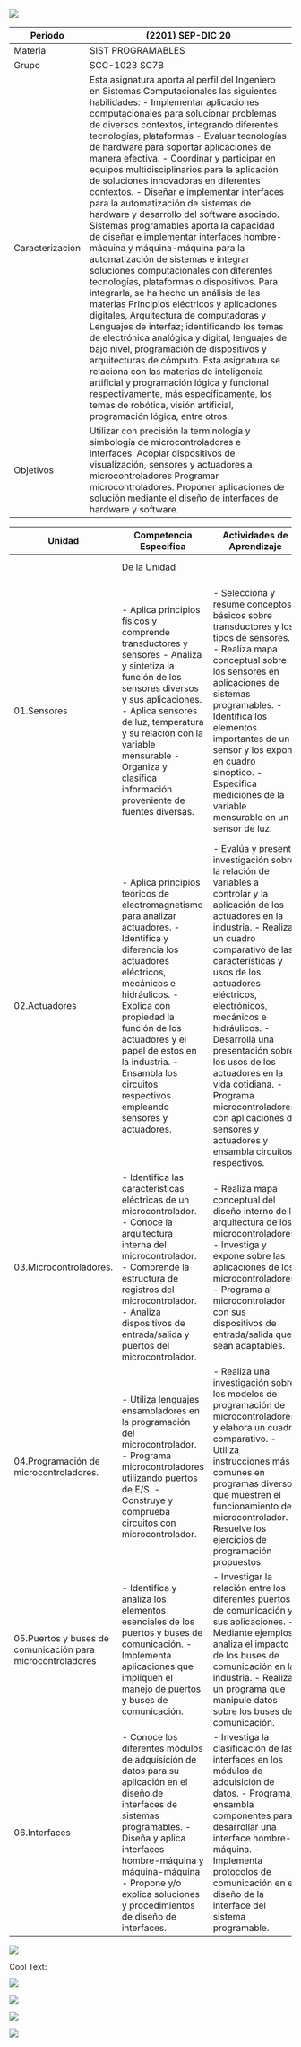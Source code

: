 ![](imagenes/sptitulo.png)

| Periodo         	| (2201) SEP-DIC 20                                                                                                                                                                                                                                                                                                                                                                                                                                                                                                                                                                                                                                                                                                                                                                                                                                                                                                                                                                                                                                                                                                                                                                                                                                                                                                                                                                 	|
|-----------------	|-----------------------------------------------------------------------------------------------------------------------------------------------------------------------------------------------------------------------------------------------------------------------------------------------------------------------------------------------------------------------------------------------------------------------------------------------------------------------------------------------------------------------------------------------------------------------------------------------------------------------------------------------------------------------------------------------------------------------------------------------------------------------------------------------------------------------------------------------------------------------------------------------------------------------------------------------------------------------------------------------------------------------------------------------------------------------------------------------------------------------------------------------------------------------------------------------------------------------------------------------------------------------------------------------------------------------------------------------------------------------------------	|
| Materia         	| SIST PROGRAMABLES                                                                                                                                                                                                                                                                                                                                                                                                                                                                                                                                                                                                                                                                                                                                                                                                                                                                                                                                                                                                                                                                                                                                                                                                                                                                                       	|
| Grupo           	| SCC-1023 SC7B                                                                                                                                                                                                                                                                                                                                                                                                                                                                                                                                                                                                                                                                                                                                                                                                                                                                                                                                                                                                                                                                                                                                                                                                                                                                                                                                                                     	|
| Caracterización 	| Esta asignatura aporta al perfil del Ingeniero en Sistemas Computacionales las siguientes habilidades: - Implementar aplicaciones computacionales para solucionar problemas de diversos contextos, integrando diferentes tecnologías, plataformas - Evaluar tecnologías de hardware para soportar aplicaciones de manera efectiva. - Coordinar y participar en equipos multidisciplinarios para la aplicación de soluciones innovadoras en diferentes contextos. - Diseñar e implementar interfaces para la automatización de sistemas de hardware y desarrollo del software asociado. Sistemas programables aporta la capacidad de diseñar e implementar interfaces hombre- máquina y máquina-máquina para la automatización de sistemas e integrar soluciones computacionales con diferentes tecnologías, plataformas o dispositivos. Para integrarla, se ha hecho un análisis de las materias Principios eléctricos y aplicaciones digitales, Arquitectura de computadoras y Lenguajes de interfaz; identificando los temas de electrónica analógica y digital, lenguajes de bajo nivel, programación de dispositivos y arquitecturas de cómputo. Esta asignatura se relaciona con las materias de inteligencia artificial y programación lógica y funcional respectivamente, más específicamente, los temas de robótica, visión artificial, programación lógica, entre otros. 	|
| Objetivos       	| Utilizar con precisión la terminología y simbología de microcontroladores e interfaces. Acoplar dispositivos de visualización, sensores y actuadores a microcontroladores Programar microcontroladores. Proponer aplicaciones de solución mediante el diseño de interfaces de hardware y software.                                                                                                                                                                                                                                                                                                                                                                                                                                                                                                                                                                                                                                                                                                                                                                                                                                                                                                                                                                                                                                                                                	|



| Unidad                                                     | Competencia Especifica                                                                                                                                                                                                                                                                                                    | Actividades de Aprendizaje                                                                                                                                                                                                                                                                                                                                                                                                                                        | Actividades de Enseñanza                                                                                                                                                                                                                                                                                    | Desarrollo de                                                                                                                                                                                                                                         | Horas  | Criterios de                                                                                                                                                                                                                                          | Fuentes                                                                                                                    | Apoyos Didacticos                                                                                                                                                                                              | Eval | Núm. | Sem. |
|------------------------------------------------------------|---------------------------------------------------------------------------------------------------------------------------------------------------------------------------------------------------------------------------------------------------------------------------------------------------------------------------|-------------------------------------------------------------------------------------------------------------------------------------------------------------------------------------------------------------------------------------------------------------------------------------------------------------------------------------------------------------------------------------------------------------------------------------------------------------------|-------------------------------------------------------------------------------------------------------------------------------------------------------------------------------------------------------------------------------------------------------------------------------------------------------------|-------------------------------------------------------------------------------------------------------------------------------------------------------------------------------------------------------------------------------------------------------|--------|-------------------------------------------------------------------------------------------------------------------------------------------------------------------------------------------------------------------------------------------------------|----------------------------------------------------------------------------------------------------------------------------|----------------------------------------------------------------------------------------------------------------------------------------------------------------------------------------------------------------|------|------|------|
|                                                            | De la Unidad                                                                                                                                                                                                                                                                                                              |                                                                                                                                                                                                                                                                                                                                                                                                                                                                   |                                                                                                                                                                                                                                                                                                             | Competencias Genéricas                                                                                                                                                                                                                                | TeoPra | Evaluación                                                                                                                                                                                                                                            |                                                                                                                            |                                                                                                                                                                                                                | Diag | Form | Suma |
| 01.Sensores                                                | - Aplica principios físicos y comprende transductores y sensores - Analiza y sintetiza la función de los sensores diversos y sus aplicaciones. - Aplica sensores de luz, temperatura y su relación con la variable mensurable - Organiza y clasifica información proveniente de fuentes diversas.                         | - Selecciona y resume conceptos básicos sobre transductores y los tipos de sensores. - Realiza mapa conceptual sobre los sensores en aplicaciones de sistemas programables. - Identifica los elementos importantes de un sensor y los expone en cuadro sinóptico. - Especifica mediciones de la variable mensurable en un sensor de luz.                                                                                                                          | Se elabora cuadro sinoptico sobre clasificacion de sensores, asi presentacion ante grupo sobre sensores y transductores opticos, temperatura, presion, proximidad (tipos, caracteristicas, modo de comunicacion, y ejemplos aplicativos), asi como practica electronica sobre sensores de temperatura y luz | Se aplica principos fisicos y comprension de sensores y tranductores, Se aplica teoria sobre sensores de opticos, temperatura, proximidad, presion, asi como practica de laboratorio de circuiteria electronica utilizando sensores temperatura y luz | 8      | Se aplica principos fisicos y comprension de sensores y tranductores, Se aplica teoria sobre sensores de opticos, temperatura, proximidad, presion, asi como practica de laboratorio de circuiteria electronica utilizando sensores temperatura y luz | Ficha bibliograficas (Sensores y actuadores), asi como material en fuentes expuestas en internet                           | Material de apoyo sobre electronica basica, y simuladores, fichas tecnicas sobre sensores opticos, temperatura, presion y proximidad asi como uso de componentes electronicos, proyeccciones, videos, ejemplos | 00   | 00   | 00   |
| 02.Actuadores                                              | - Aplica principios teóricos de electromagnetismo para analizar actuadores. - Identifica y diferencia los actuadores eléctricos, mecánicos e hidráulicos. - Explica con propiedad la función de los actuadores y el papel de estos en la industria. - Ensambla los circuitos respectivos empleando sensores y actuadores. | - Evalúa y presenta investigación sobre la relación de variables a controlar y la aplicación de los actuadores en la industria. - Realiza un cuadro comparativo de las características y usos de los actuadores eléctricos, electrónicos, mecánicos e hidráulicos. - Desarrolla una presentación sobre los usos de los actuadores en la vida cotidiana. - Programa microcontroladores con aplicaciones de sensores y actuadores y ensambla circuitos respectivos. | Se elabora mapa conceptual sobre usos de los actuadores neumatics, hidraulicos, se expone presentacion ante grupo sobre los actuadores electricos (ejemplos), asi como ensamble de circuiteria electronica con motores DC                                                                                   | Se aplica principos fisicos y comprension de actuadores hidraulicos y neumaticos, asi como se aplica teoria y practica de laboratorio de circuiteria electronica utilizando actuadores electricos, temporizadores y control de giro de motor DC       | 8      | Cada actividad de aprendizaje cuenta con una rubrica de evaluacion (Introduccion, desarrollo, conclusiones, bibliografias), utilizando el estilo IEEE y APA                                                                                           | Ficha bibliograficas (Actuadores Neumaticos, hidraulicos y electricos), asi como material en fuentes expuestas en internet | Material de apoyo sobre electronica basica, y simuladores, fichas tecnicas sobre componentes como actuadores electricos y uso de elementos electronicos, proyeccciones, videos, ejemplos                       | 00   | 00   | 00   |
| 03.Microcontroladores.                                     | - Identifica las características eléctricas de un microcontrolador. - Conoce la arquitectura interna del microcontrolador. - Comprende la estructura de registros del microcontrolador. - Analiza dispositivos de entrada/salida y puertos del microcontrolador.                                                          | - Realiza mapa conceptual del diseño interno de la arquitectura de los microcontroladores. - Investiga y expone sobre las aplicaciones de los microcontroladores. - Programa al microcontrolador con sus dispositivos de entrada/salida que sean adaptables.                                                                                                                                                                                                      | Se realiza evaluacion sobre la arquitectura de los microcontroladores, se elaborar una tabla comporativa entre familia de microcontroladores, y se introducen dos nuevos microcontroladores para practicas de laboratorio                                                                                   | Se identifican las caracteristicas, arquitectura interna, registros, entrada y salidas analogicas y digitales del microcontrolador,                                                                                                                   | 8      | Cada actividad de aprendizaje cuenta con una rubrica de evaluacion (Introduccion, desarrollo, conclusiones, bibliografias), utilizando el estilo IEEE y APA                                                                                           | Ficha bibliograficas, asi como material en fuentes expuestas en internet                                                   | Material de apoyo sobre electronica basica, y simuladores, fichas tecnicas sobre componentes como microcontroladores utilizados en la industria, proyeccciones, videos, ejemplos                               | 00   | 00   | 00   |
| 04.Programación de microcontroladores.                     | - Utiliza lenguajes ensambladores en la programación del microcontrolador. - Programa microcontroladores utilizando puertos de E/S. - Construye y comprueba circuitos con microcontrolador.                                                                                                                               | - Realiza una investigación sobre los modelos de programación de microcontroladores y elabora un cuadro comparativo. - Utiliza instrucciones más comunes en programas diversos que muestren el funcionamiento del microcontrolador. - Resuelve los ejercicios de programación propuestos.                                                                                                                                                                         | Se realiza evaluacion sobre la arquitectura de los microcontroladores, se elaborar una tabla comporativa entre familia de microcontroladores, y se introducen dos nuevos microcontroladores para practicas de laboratorio                                                                                   | Se identifican las caracteristicas, arquitectura interna, registros, entrada y salidas analogicas y digitales del microcontrolador,                                                                                                                   | 8      | Cada actividad de aprendizaje cuenta con una rubrica de evaluacion (Introduccion, desarrollo, conclusiones, bibliografias), utilizando el estilo IEEE y APA                                                                                           | Ficha bibliograficas, asi como material en fuentes expuestas en internet                                                   | Material de apoyo sobre electronica basica, y simuladores, fichas tecnicas sobre componentes como microcontroladores utilizados en la industria, proyeccciones, videos, ejemplos                               | 00   | 00   | 00   |
| 05.Puertos y buses de comunicación para microcontroladores | - Identifica y analiza los elementos esenciales de los puertos y buses de comunicación. - Implementa aplicaciones que impliquen el manejo de puertos y buses de comunicación.                                                                                                                                             | - Investigar la relación entre los diferentes puertos de comunicación y sus aplicaciones. - Mediante ejemplos, analiza el impacto de los buses de comunicación en la industria. - Realiza un programa que manipule datos sobre los buses de comunicación.                                                                                                                                                                                                         | Se ensambla y programan circuitos electronicos utilizando sensores de temperatura, encendido y apagado de un motor DC por medio de un relevador y el protocolo Wifi                                                                                                                                         | Se identifica y analiza elementos tales como puertos y buses de comunicaciï¿½n, y aplicaciones sobre manejo de ellos                                                                                                                                  | 8      | Cada actividad de aprendizaje cuenta con una rubrica de evaluacion (Introduccion, desarrollo, conclusiones, bibliografias), utilizando el estilo IEEE y APA                                                                                           | Ficha bibliograficas, asi como material en fuentes expuestas en internet                                                   | Material de apoyo sobre electronica basica, y simuladores, fichas tecnicas sobre componentes como microcontroladores utilizados en la industria, proyeccciones, videos, ejemplos                               | 00   | 00   | 00   |
| 06.Interfaces                                              | - Conoce los diferentes módulos de adquisición de datos para su aplicación en el diseño de interfaces de sistemas programables. - Diseña y aplica interfaces hombre-máquina y máquina-máquina - Propone y/o explica soluciones y procedimientos de diseño de interfaces.                                                  | - Investiga la clasificación de las interfaces en los módulos de adquisición de datos. - Programa, ensambla componentes para desarrollar una interface hombre-máquina. - Implementa protocolos de comunicación en el diseño de la interface del sistema programable.                                                                                                                                                                                              | Se ensambla y programan interfaces visuales para adquisicion de datos, utilizando comunicaciï¿½n Bluetooth, IR, utilizando un controlador de velocidad de motor DC, y controlador de un servomotor, sensores ultrasonicos, IR                                                                               | Se conoce los distintos modulos de adquisicion de datos para el diseï¿½o de interfaces programables, asi como el diseï¿½o y aplicaciï¿½n de una interface hombre-maquina y maquina'maquina, haciendo uso de circuiteria electronica                   | 8      | Cada actividad de aprendizaje cuenta con una rubrica de evaluacion (Introduccion, desarrollo, conclusiones, bibliografias), utilizando el estilo IEEE y APA                                                                                           | Ficha bibliograficas, asi como material en fuentes expuestas en internet                                                   | Material de apoyo sobre electronica basica, y simuladores, fichas tecnicas sobre componentes como microcontroladores utilizados en la industria, proyeccciones, videos, ejemplos                               | 00   | 00   | 00   |


![](https://images.cooltext.com/5390751.png)

<a href="http://cooltext.com" target="_top"><img src="https://cooltext.com/images/ct_pixel.gif" width="80" height="15" alt="Cool Text: Logo and Graphics Generator" border="0" /></a>


![](imagenes/1.jpg)

![](imagenes/2.jpg)

![](imagenes/3.jpg)

![](imagenes/4.jpg)
